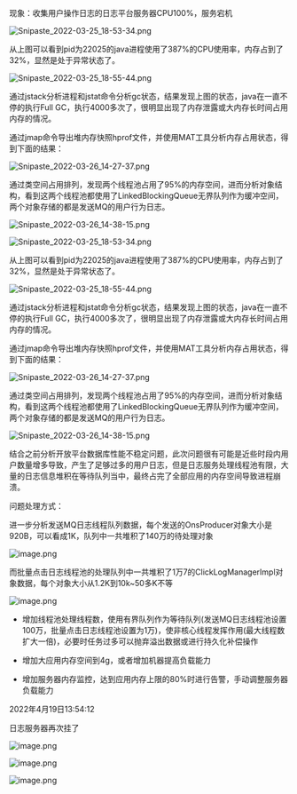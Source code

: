 现象：收集用户操作日志的日志平台服务器CPU100%，服务宕机

![Snipaste_2022-03-25_18-53-34.png](assets/Snipaste_2022-03-25_18-53-34-20220326144346-cmq19c1.png)

从上图可以看到pid为22025的java进程使用了387%的CPU使用率，内存占到了32%，显然是处于异常状态了。

![Snipaste_2022-03-25_18-55-44.png](assets/Snipaste_2022-03-25_18-55-44-20220326144657-v433i1s.png)

通过jstack分析进程和jstat命令分析gc状态，结果发现上图的状态，java在一直不停的执行Full GC，执行4000多次了，很明显出现了内存泄露或大内存长时间占用内存的情况。

通过jmap命令导出堆内存快照hprof文件，并使用MAT工具分析内存占用状态，得到下面的结果：

![Snipaste_2022-03-26_14-27-37.png](assets/Snipaste_2022-03-26_14-27-37-20220326151323-xwtelvr.png)

通过类空间占用排列，发现两个线程池占用了95%的内存空间，进而分析对象结构，看到这两个线程池都使用了LinkedBlockingQueue无界队列作为缓冲空间，两个对象存储的都是发送MQ的用户行为日志。

![Snipaste_2022-03-26_14-38-15.png](assets/Snipaste_2022-03-26_14-38-15-20220326151604-agmd64s.png)

![Snipaste_2022-03-25_18-53-34.png](assets/Snipaste_2022-03-25_18-53-34-20220326144346-cmq19c1.png)

从上图可以看到pid为22025的java进程使用了387%的CPU使用率，内存占到了32%，显然是处于异常状态了。

![Snipaste_2022-03-25_18-55-44.png](assets/Snipaste_2022-03-25_18-55-44-20220326144657-v433i1s.png)

通过jstack分析进程和jstat命令分析gc状态，结果发现上图的状态，java在一直不停的执行Full GC，执行4000多次了，很明显出现了内存泄露或大内存长时间占用内存的情况。

通过jmap命令导出堆内存快照hprof文件，并使用MAT工具分析内存占用状态，得到下面的结果：

![Snipaste_2022-03-26_14-27-37.png](assets/Snipaste_2022-03-26_14-27-37-20220326151323-xwtelvr.png)

通过类空间占用排列，发现两个线程池占用了95%的内存空间，进而分析对象结构，看到这两个线程池都使用了LinkedBlockingQueue无界队列作为缓冲空间，两个对象存储的都是发送MQ的用户行为日志。

![Snipaste_2022-03-26_14-38-15.png](assets/Snipaste_2022-03-26_14-38-15-20220326151604-agmd64s.png)

结合之前分析开放平台数据库性能不稳定问题，此次问题很有可能是近些时段内用户数量增多导致，产生了足够过多的用户日志，但是日志服务处理线程池有限，大量的日志信息堆积在等待队列当中，最终占完了全部应用的内存空间导致进程崩溃。


问题处理方式：

进一步分析发送MQ日志线程队列数据，每个发送的OnsProducer对象大小是920B，可以看成1K，队列中一共堆积了140万的待处理对象

![image.png](assets/image-20220328095706-yyt1s5u.png)

而批量点击日志线程池的处理队列中一共堆积了1万7的ClickLogManagerImpl对象数据，每个对象大小从1.2K到10k~50多K不等

![image.png](assets/image-20220328100105-rkfxdia.png)

* 增加线程池处理线程数，使用有界队列作为等待队列(发送MQ日志线程池设置100万，批量点击日志线程池设置为1万)，使非核心线程发挥作用(最大线程数扩大一倍)，必要时任务过多可以抛弃溢出数据或进行持久化补偿操作

* 增加大应用内存空间到4g，或者增加机器提高负载能力
* 增加服务器内存监控，达到应用内存上限的80%时进行告警，手动调整服务器负载能力


2022年4月19日13:54:12

日志服务器再次挂了

![image.png](assets/image-20220419135251-nfvrstc.png)

![image.png](assets/image-20220419135304-jshjo2y.png)

![image.png](assets/image-20220419135713-h9yvuit.png)
